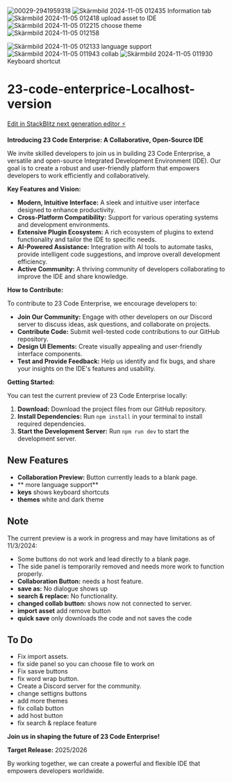![00029-2941959318](https://github.com/user-attachments/assets/a93e6ebe-4d14-4beb-8dae-102938161209)
![Skärmbild 2024-11-05 012435](https://github.com/user-attachments/assets/ee7e4fbc-dbac-4e78-abf8-8582c2a5a0d6)
Information tab
![Skärmbild 2024-11-05 012418](https://github.com/user-attachments/assets/e414bda1-9e40-41c7-b486-96187e64c5c5)
upload asset to IDE
![Skärmbild 2024-11-05 012215](https://github.com/user-attachments/assets/a7a1613a-a64d-4763-a4d1-ac6249919d23)
choose theme
![Skärmbild 2024-11-05 012158](https://github.com/user-attachments/assets/003701f7-4ceb-4e73-9e9e-793cc2e9a0a7)

![Skärmbild 2024-11-05 012133](https://github.com/user-attachments/assets/68aaaaa1-c0f2-4ef4-9315-9d80bc6c2a56)
language support
![Skärmbild 2024-11-05 011943](https://github.com/user-attachments/assets/9ef916cd-5442-4599-a6c3-7a8448047753)
collab
![Skärmbild 2024-11-05 011930](https://github.com/user-attachments/assets/c9d13026-743c-47f9-815f-58433da1b670)
Keyboard shortcut

# 23-code-enterprice-Localhost-version

[Edit in StackBlitz next generation editor ⚡️](https://stackblitz.com/~/github.com/Archviz360/23-code-enterprice-Localhost-version)

**Introducing 23 Code Enterprise: A Collaborative, Open-Source IDE**

We invite skilled developers to join us in building 23 Code Enterprise, a versatile and open-source Integrated Development Environment (IDE). Our goal is to create a robust and user-friendly platform that empowers developers to work efficiently and collaboratively.

**Key Features and Vision:**

* **Modern, Intuitive Interface:** A sleek and intuitive user interface designed to enhance productivity.
* **Cross-Platform Compatibility:** Support for various operating systems and development environments.
* **Extensive Plugin Ecosystem:** A rich ecosystem of plugins to extend functionality and tailor the IDE to specific needs.
* **AI-Powered Assistance:** Integration with AI tools to automate tasks, provide intelligent code suggestions, and improve overall development efficiency.
* **Active Community:** A thriving community of developers collaborating to improve the IDE and share knowledge.

**How to Contribute:**

To contribute to 23 Code Enterprise, we encourage developers to:

* **Join Our Community:** Engage with other developers on our Discord server to discuss ideas, ask questions, and collaborate on projects.
* **Contribute Code:** Submit well-tested code contributions to our GitHub repository.
* **Design UI Elements:** Create visually appealing and user-friendly interface components.
* **Test and Provide Feedback:** Help us identify and fix bugs, and share your insights on the IDE's features and usability.

**Getting Started:**

You can test the current preview of 23 Code Enterprise locally:

1. **Download:** Download the project files from our GitHub repository.
2. **Install Dependencies:** Run `npm install` in your terminal to install required dependencies.
3. **Start the Development Server:** Run `npm run dev` to start the development server.


## New Features
- **Collaboration Preview:** Button currently leads to a blank page.
- ** more language support**
- **keys** shows keyboard shortcuts
- **themes** white and dark theme
## Note
The current preview is a work in progress and may have limitations as of 11/3/2024:
- Some buttons do not work and lead directly to a blank page.
- The side panel is temporarily removed and needs more work to function properly.
- **Collaboration Button:** needs a host feature.
- **save as:** No dialogue shows up
- **search & replace:** No functionality.
- **changed collab button:** shows now not connected to server.
- **import asset** add remove button
- **quick save** only downloads the code and not saves the code

## To Do
- Fix import assets.
- fix side panel so you can choose file to work on
- Fix sasve buttons
- fix word wrap button.
- Create a Discord server for the community.
- change settigns buttons
- add more themes
- fix collab button
- add host button
- fix search & replace feature

**Join us in shaping the future of 23 Code Enterprise!**

**Target Release:** 2025/2026

By working together, we can create a powerful and flexible IDE that empowers developers worldwide.



